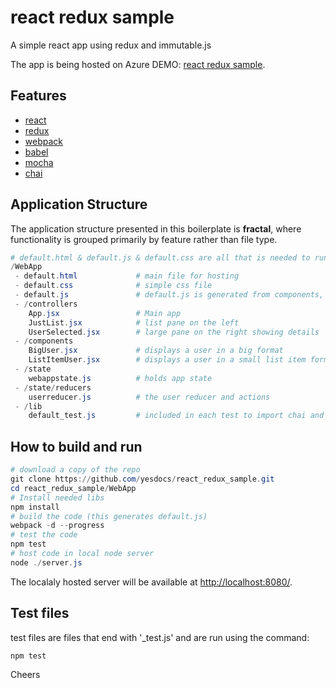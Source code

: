 # react redux sample
A simple react app using redux and immutable.js

The app is being hosted on Azure DEMO: [react redux sample](http://webappsampleredux.azurewebsites.net/).

## Features
* [react](https://github.com/facebook/react)
* [redux](https://github.com/rackt/redux)
* [webpack](https://github.com/webpack/webpack)
* [babel](https://github.com/babel/babel)
* [mocha](https://github.com/mocha)
* [chai](https://github.com/chai)

## Application Structure

The application structure presented in this boilerplate is **fractal**, where functionality is grouped primarily by feature rather than file type.

```powershell
# default.html & default.js & default.css are all that is needed to run the site, default.js is a generated file
/WebApp
 - default.html				# main file for hosting
 - default.css				# simple css file
 - default.js				# default.js is generated from components, controllers, state
 - /controllers
	App.jsx					# Main app
	JustList.jsx			# list pane on the left
	UserSelected.jsx		# large pane on the right showing details
 - /components
	BigUser.jsx				# displays a user in a big format
	ListItemUser.jsx		# displays a user in a small list item format
 - /state
	webappstate.js			# holds app state
 - /state/reducers
	userreducer.js			# the user reducer and actions
 - /lib
	default_test.js			# included in each test to import chai and setup global variables
 ```

 ## How to build and run

```powershell
# download a copy of the repo
git clone https://github.com/yesdocs/react_redux_sample.git
cd react_redux_sample/WebApp
# Install needed libs
npm install
# build the code (this generates default.js)
webpack -d --progress
# test the code
npm test
# host code in local node server
node ./server.js
```
The localaly hosted server will be available at [http://localhost:8080/](http://localhost:8080/).

## Test files
test files are files that end with '_test.js' and are run using the command:
```powershell
npm test
```

Cheers
 
 

